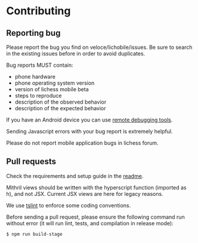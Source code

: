 # Contributing

## Reporting bug

Please report the bug you find on veloce/lichobile/issues. Be sure to search
in the existing issues before in order to avoid duplicates.

Bug reports MUST contain:

* phone hardware
* phone operating system version
* version of lichess mobile beta
* steps to reproduce
* description of the observed behavior
* description of the expected behavior

If you have an Android device you can use [remote debugging tools](https://developer.chrome.com/devtools/docs/remote-debugging).

Sending Javascript errors with your bug report is extremely helpful.

Please do not report mobile application bugs in lichess forum.

## Pull requests

Check the requirements and setup guide in the [readme](README.md).

Mithril views should be written with the hyperscript function (imported as h),
and not JSX. Current JSX views are here for legacy reasons.

We use [tslint](https://palantir.github.io/tslint/) to enforce some coding conventions.

Before sending a pull request, please ensure the following command run
without error (it will run lint, tests, and compilation in release mode):

    $ npm run build-stage
